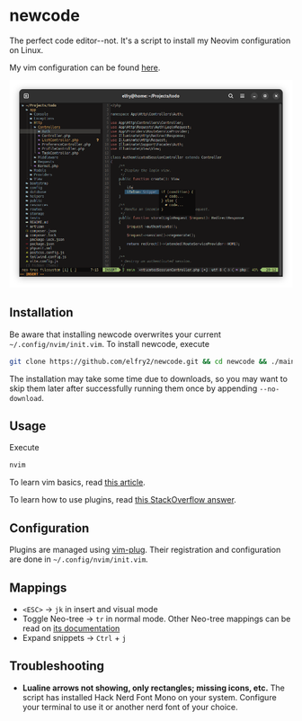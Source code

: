 # newcode
The perfect code editor--not. It's a script to install my Neovim configuration on Linux.

My vim configuration can be found [here](https://github.com/elfry2/code).

![A screenshot of the latest version](screenshots/Screenshot%20from%202023-12-21%2003-11-51.png "A screenshot of the latest version")

## Installation
Be aware that installing newcode overwrites your current ```~/.config/nvim/init.vim```. To install newcode, execute 
```bash
git clone https://github.com/elfry2/newcode.git && cd newcode && ./main
```
The installation may take some time due to downloads, so you may want to skip them later after successfully running them once by appending ```--no-download```.

## Usage
Execute
```bash
nvim
```

To learn vim basics, read [this article](https://www.linuxfoundation.org/blog/blog/classic-sysadmin-vim-101-a-beginners-guide-to-vim).

To learn how to use plugins, read [this StackOverflow answer](https://stackoverflow.com/a/55846872).

## Configuration
Plugins are managed using [vim-plug](https://github.com/junegunn/vim-plug). Their registration and configuration are done in ```~/.config/nvim/init.vim```. 

## Mappings 
- ```<ESC>``` -> ```jk``` in insert and visual mode
- Toggle Neo-tree -> ```tr``` in normal mode. Other Neo-tree mappings can be read on [its documentation](https://github.com/nvim-neo-tree/neo-tree.nvim/blob/main/doc/neo-tree.txt)
- Expand snippets -> ```Ctrl``` + ```j```

## Troubleshooting
- **Lualine arrows not showing, only rectangles; missing icons, etc.** The script has installed Hack Nerd Font Mono on your system. Configure your terminal to use it or another nerd font of your choice.
